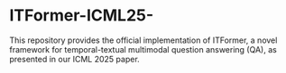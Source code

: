 # ITFormer-ICML25-
 This repository provides the official implementation of ITFormer, a novel framework for temporal-textual multimodal question answering (QA), as presented in our ICML 2025 paper.
